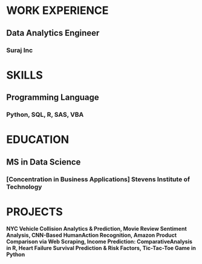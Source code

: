 # WORK EXPERIENCE
## Data Analytics Engineer 
### Suraj Inc

# SKILLS 
## Programming Language
### Python, SQL, R, SAS, VBA

# EDUCATION
## MS in Data Science 
### [Concentration in Business Applications] Stevens Institute of Technology

# PROJECTS 
#### NYC Vehicle Collision Analytics & Prediction, Movie Review Sentiment Analysis, CNN-Based HumanAction Recognition, Amazon Product Comparison via Web Scraping, Income Prediction: ComparativeAnalysis in R, Heart Failure Survival Prediction & Risk Factors, Tic-Tac-Toe Game in Python
